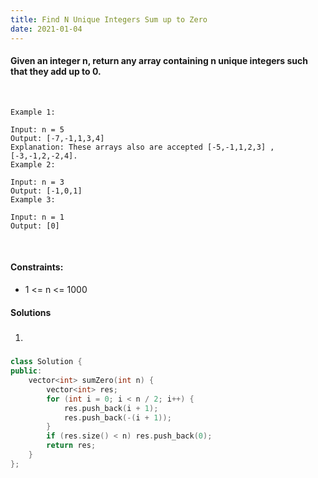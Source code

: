 ```yaml
---
title: Find N Unique Integers Sum up to Zero
date: 2021-01-04
---
```

#### Given an integer n, return any array containing n unique integers such that they add up to 0.

 

```
Example 1:

Input: n = 5
Output: [-7,-1,1,3,4]
Explanation: These arrays also are accepted [-5,-1,1,2,3] , [-3,-1,2,-2,4].
Example 2:

Input: n = 3
Output: [-1,0,1]
Example 3:

Input: n = 1
Output: [0]
```
 

#### Constraints:

- 1 <= n <= 1000


#### Solutions

1. #####

```cpp
class Solution {
public:
    vector<int> sumZero(int n) {
        vector<int> res;
        for (int i = 0; i < n / 2; i++) {
            res.push_back(i + 1);
            res.push_back(-(i + 1));
        }
        if (res.size() < n) res.push_back(0);
        return res;
    }
};
```